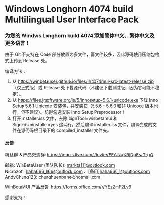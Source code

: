 # Windows Longhorn 4074 build Multilingual User Interface Pack
### 为您的 Windws Longhorn build 4074 添加简体中文、繁体中文及更多语言！
由于 Git 不支持在 Code 部分放置太多文件，而文件较多，因此源码使用压缩包格式上传到 Release 处。

编译方法：
1. 从 https://winbetauser.github.io/files/lh4074mui-src-latest-release.zip （仅正式版）或 Release 处下载源代码（不建议下载测试版，因为它可能不稳定）。  
2. 从 https://files.jrsoftware.org/is/5/innosetup-5.6.1-unicode.exe 下载 Inno Setup 5.6.1 Unicode 安装包，并安装它（5.5.6 - 5.6.0 和非 Unicode 版本也行，但不建议）。记得勾选安装 Inno Setup Preprocessor！  
3. 打开 installer.iss 文件，去除 SignTool=winbetamui 和 SignedUninstaller=yes 这两行，然后编译 installer.iss 文件，编译完成的文件在源代码根目录下的 compiled_installer 文件夹。  

#### 反馈
粉丝群 & 产品交流群: https://teams.live.com/l/invite/FEAiNqXRjDpEszT-gQ  

邮箱: 
 WinBetaUser (团队队长): markta111@outlook.com  
 Nicrozoft: haha666_666@outlook.com 、[备用]haha666_1@outlook.com  
 AndyChung123: chunghuenpang@hotmail.com  

WinBetaMUI 产品反馈: https://forms.office.com/r/YEzZmF2Lv9

感谢支持！
